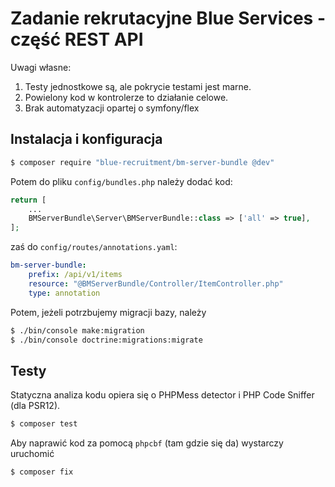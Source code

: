 # Zadanie rekrutacyjne Blue Services - część REST API

Uwagi własne:
1. Testy jednostkowe są, ale pokrycie testami jest marne. 
2. Powielony kod w kontrolerze to działanie celowe.
3. Brak automatyzacji opartej o symfony/flex 

## Instalacja i konfiguracja
 
```bash
$ composer require "blue-recruitment/bm-server-bundle @dev"
```

Potem do pliku `config/bundles.php` należy dodać kod:
```php
return [
    ...
    BMServerBundle\Server\BMServerBundle::class => ['all' => true],
];
```

zaś do `config/routes/annotations.yaml`:
```yaml
bm-server-bundle:
    prefix: /api/v1/items
    resource: "@BMServerBundle/Controller/ItemController.php"
    type: annotation
```

Potem, jeżeli potrzbujemy migracji bazy, należy 
```bash
$ ./bin/console make:migration
$ ./bin/console doctrine:migrations:migrate
```

## Testy

Statyczna analiza kodu opiera się o PHPMess detector i PHP Code Sniffer (dla PSR12).

```bash
$ composer test
```

Aby naprawić kod za pomocą `phpcbf` (tam gdzie się da) wystarczy uruchomić

```bash
$ composer fix
```
